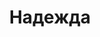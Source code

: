 --- 
title: "Надежда" 
site: "www.nadejda.biz.ua" 
town: "Ялта" 
tel: ["+380 95 881 2868, +380 97 752 1670"] 
address: "Россия, Республика Крым, г. Ялта, ул. Ф. Рузвельта, гост. «Бристоль», офис 201" 
mail: "nadejda.yalta@gmail.com" 
--- 